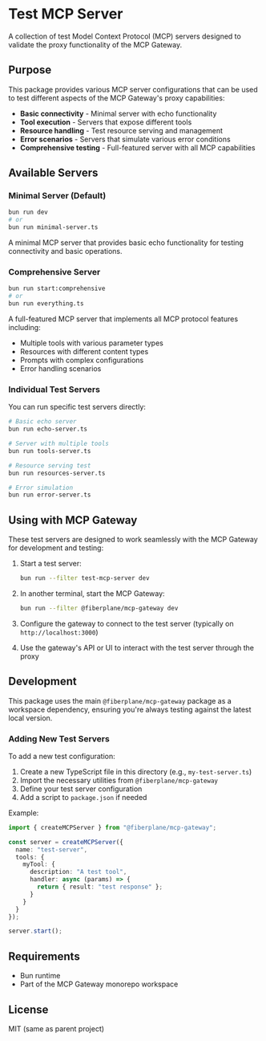 # Test MCP Server

A collection of test Model Context Protocol (MCP) servers designed to validate the proxy functionality of the MCP Gateway.

## Purpose

This package provides various MCP server configurations that can be used to test different aspects of the MCP Gateway's proxy capabilities:

- **Basic connectivity** - Minimal server with echo functionality
- **Tool execution** - Servers that expose different tools
- **Resource handling** - Test resource serving and management
- **Error scenarios** - Servers that simulate various error conditions
- **Comprehensive testing** - Full-featured server with all MCP capabilities

## Available Servers

### Minimal Server (Default)
```bash
bun run dev
# or
bun run minimal-server.ts
```
A minimal MCP server that provides basic echo functionality for testing connectivity and basic operations.

### Comprehensive Server
```bash
bun run start:comprehensive
# or
bun run everything.ts
```
A full-featured MCP server that implements all MCP protocol features including:
- Multiple tools with various parameter types
- Resources with different content types
- Prompts with complex configurations
- Error handling scenarios

### Individual Test Servers

You can run specific test servers directly:

```bash
# Basic echo server
bun run echo-server.ts

# Server with multiple tools
bun run tools-server.ts

# Resource serving test
bun run resources-server.ts

# Error simulation
bun run error-server.ts
```

## Using with MCP Gateway

These test servers are designed to work seamlessly with the MCP Gateway for development and testing:

1. Start a test server:
   ```bash
   bun run --filter test-mcp-server dev
   ```

2. In another terminal, start the MCP Gateway:
   ```bash
   bun run --filter @fiberplane/mcp-gateway dev
   ```

3. Configure the gateway to connect to the test server (typically on `http://localhost:3000`)

4. Use the gateway's API or UI to interact with the test server through the proxy

## Development

This package uses the main `@fiberplane/mcp-gateway` package as a workspace dependency, ensuring you're always testing against the latest local version.

### Adding New Test Servers

To add a new test configuration:

1. Create a new TypeScript file in this directory (e.g., `my-test-server.ts`)
2. Import the necessary utilities from `@fiberplane/mcp-gateway`
3. Define your test server configuration
4. Add a script to `package.json` if needed

Example:
```typescript
import { createMCPServer } from "@fiberplane/mcp-gateway";

const server = createMCPServer({
  name: "test-server",
  tools: {
    myTool: {
      description: "A test tool",
      handler: async (params) => {
        return { result: "test response" };
      }
    }
  }
});

server.start();
```

## Requirements

- Bun runtime
- Part of the MCP Gateway monorepo workspace

## License

MIT (same as parent project)